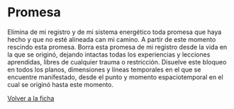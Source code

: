 # Promesa

Elimina de mi registro y de mi sistema energético toda promesa que haya hecho y que no esté alineada can mi camino. A partir de este momento rescindo esta promesa. Borra esta promesa de mi registro desde la vida en la que se originó, dejando intactas todas los experiencias y lecciones aprendidas, libres de cualquier trauma o restricción. Disuelve este bloqueo en todos los planos, dimensiones y líneas temporales en el que se encuentre manifestado, desde el punto y momento espaciotemporal en el cual se originó hasta este momento.

[Volver a la ficha](../ficha.md)
